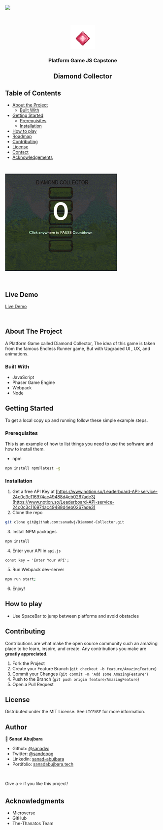 ![](https://img.shields.io/badge/Microverse-blueviolet)

<!-- PROJECT LOGO -->
<br />
<p align="center">
  <a href="#">
    <img src="./src/assets/dim.png" alt="Logo" width="80" height="80">
  </a>

  <h3 align="center">Platform Game JS Capstone</h3>
  <h2 align="center">Diamond Collector</h2>

  



<!-- TABLE OF CONTENTS -->
## Table of Contents

* [About the Project](#about-the-project)
  * [Built With](#built-with)
* [Getting Started](#getting-started)
  * [Prerequisites](#prerequisites)
  * [Installation](#installation)
* [How to play](#How-to-play)
* [Roadmap](#roadmap)
* [Contributing](#contributing)
* [License](#license)
* [Contact](#contact)
* [Acknowledgements](#acknowledgements)

<br>

![](./src/assets/diamond-collector.gif)

<br>

## Live Demo

[Live Demo](https://agitated-curran-7c280e.netlify.app/)

<br>

<!-- ABOUT THE PROJECT -->
## About The Project



A Platform Game called Diamond Collector, The idea of this game is taken from the famous Endless Runner game, But with Upgraded UI , UX, and animations.


### Built With

* JavaScript
* Phaser Game Engine
* Webpack
* Node




<!-- GETTING STARTED -->
## Getting Started

To get a local copy up and running follow these simple example steps.

### Prerequisites

This is an example of how to list things you need to use the software and how to install them.
* npm
```sh
npm install npm@latest -g
```

### Installation

1. Get a free API Key at [https://www.notion.so/Leaderboard-API-service-24c0c3c116974ac49488d4eb0267ade3](https://www.notion.so/Leaderboard-API-service-24c0c3c116974ac49488d4eb0267ade3)
2. Clone the repo
```sh
git clone git@github.com:sanadwj/Diamond-Collector.git
```
3. Install NPM packages
```sh
npm install
```
4. Enter your API in `api.js`
```JS
const key = 'Enter Your API';
```
5. Run Webpack dev-server
```sh
npm run start;
```
6. Enjoy!

## How to play

* Use SpaceBar to jump between platforms and avoid obstacles


<!-- CONTRIBUTING -->
## Contributing

Contributions are what make the open source community such an amazing place to be learn, inspire, and create. Any contributions you make are **greatly appreciated**.

1. Fork the Project
2. Create your Feature Branch (`git checkout -b feature/AmazingFeature`)
3. Commit your Changes (`git commit -m 'Add some AmazingFeature'`)
4. Push to the Branch (`git push origin feature/AmazingFeature`)
5. Open a Pull Request



<!-- LICENSE -->
## License

Distributed under the MIT License. See `LICENSE` for more information.



<!-- CONTACT -->
## Author

👤 **Sanad Abujbara**

- Github: [@sanadwj](https://github.com/sanadwj)
- Twitter: [@sandooog](https://twitter.com/sandooog)
- Linkedin: [sanad-abujbara](https://linkedin.com/in/sanad-abujbara)
- Portifolio: [sanadabujbara.tech](https://sanadabujbara.tech)

<br>



<!-- ACKNOWLEDGEMENTS -->
Give a ⭐️ if you like this project!

## Acknowledgments

- Microverse
- GitHub
- The-Thanatos Team





<!-- MARKDOWN LINKS & IMAGES -->
<!-- https://www.markdownguide.org/basic-syntax/#reference-style-links -->
[contributors-shield]: https://img.shields.io/github/contributors/othneildrew/Best-README-Template.svg?style=flat-square
[contributors-url]: https://github.com/othneildrew/Best-README-Template/graphs/contributors
[forks-shield]: https://img.shields.io/github/forks/othneildrew/Best-README-Template.svg?style=flat-square
[forks-url]: https://github.com/othneildrew/Best-README-Template/network/members
[stars-shield]: https://img.shields.io/github/stars/othneildrew/Best-README-Template.svg?style=flat-square
[stars-url]: https://github.com/othneildrew/Best-README-Template/stargazers
[issues-shield]: https://img.shields.io/github/issues/othneildrew/Best-README-Template.svg?style=flat-square
[issues-url]: https://github.com/othneildrew/Best-README-Template/issues
[license-shield]: https://img.shields.io/github/license/othneildrew/Best-README-Template.svg?style=flat-square
[license-url]: https://github.com/othneildrew/Best-README-Template/blob/master/LICENSE.txt
[linkedin-shield]: https://img.shields.io/badge/-LinkedIn-black.svg?style=flat-square&logo=linkedin&colorB=555
[linkedin-url]: https://linkedin.com/in/othneildrew
[product-screenshot]: images/screenshot.png
